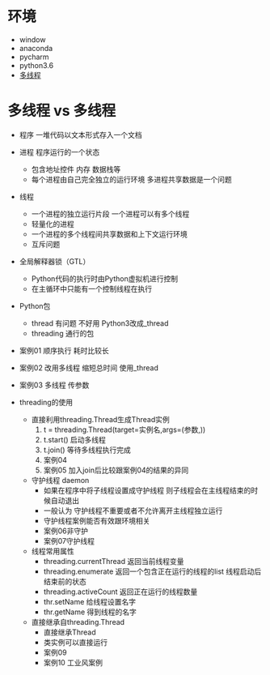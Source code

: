 # 环境
- window
- anaconda
- pycharm
- python3.6
- [多线程](https://www.cnblogs.com/jokerbj/p/7460260.html)

# 多线程 vs 多线程
- 程序  一堆代码以文本形式存入一个文档
- 进程  程序运行的一个状态
    - 包含地址控件 内存 数据栈等
    - 每个进程由自己完全独立的运行环境 多进程共享数据是一个问题
- 线程 
    - 一个进程的独立运行片段 一个进程可以有多个线程
    - 轻量化的进程
    - 一个进程的多个线程间共享数据和上下文运行环境
    - 互斥问题
- 全局解释器锁（GTL）
    - Python代码的执行时由Python虚拟机进行控制
    - 在主循环中只能有一个控制线程在执行
            
- Python包
    - thread  有问题 不好用 Python3改成_thread
    - threading 通行的包
- 案例01 顺序执行 耗时比较长
- 案例02 改用多线程 缩短总时间  使用_thread  
- 案例03 多线程 传参数

- threading的使用
    - 直接利用threading.Thread生成Thread实例
        1. t = threading.Thread(target=实例名,args=(参数,))
        2. t.start()  启动多线程
        3. t.join()  等待多线程执行完成
        4. 案例04
        5. 案例05  加入join后比较跟案例04的结果的异同
    - 守护线程 daemon 
        - 如果在程序中将子线程设置成守护线程 则子线程会在主线程结束的时候自动退出
        - 一般认为 守护线程不重要或者不允许离开主线程独立运行
        - 守护线程案例能否有效跟环境相关
        - 案例06非守护
        - 案例07守护线程
    - 线程常用属性
        - threading.currentThread  返回当前线程变量
        - threading.enumerate 返回一个包含正在运行的线程的list 线程启动后 结束前的状态
        - threading.activeCount 返回正在运行的线程数量
        - thr.setName 给线程设置名字
        - thr.getName 得到线程的名字
    - 直接继承自threading.Thread
        - 直接继承Thread
        - 类实例可以直接运行
        - 案例09 
        - 案例10 工业风案例       